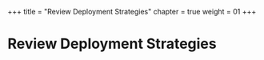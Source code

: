 +++
title = "Review Deployment Strategies"
chapter = true
weight = 01
+++

# Review Deployment Strategies

[//]: # (add content here)
